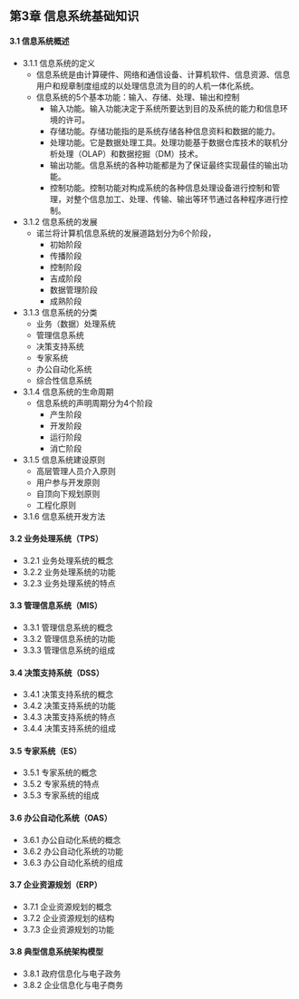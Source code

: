 ## 第3章 信息系统基础知识
#### 3.1 信息系统概述
- 3.1.1 信息系统的定义
	- 信息系统是由计算硬件、网络和通信设备、计算机软件、信息资源、信息用户和规章制度组成的以处理信息流为目的的人机一体化系统。
	- 信息系统的5个基本功能：输入、存储、处理、输出和控制
		- 输入功能。输入功能决定于系统所要达到目的及系统的能力和信息环境的许可。
		- 存储功能。存储功能指的是系统存储各种信息资料和数据的能力。
		- 处理功能。它是数据处理工具。处理功能基于数据仓库技术的联机分析处理（OLAP）和数据挖掘（DM）技术。
		- 输出功能。信息系统的各种功能都是为了保证最终实现最佳的输出功能。
		- 控制功能。控制功能对构成系统的各种信息处理设备进行控制和管理，对整个信息加工、处理、传输、输出等环节通过各种程序进行控制。
- 3.1.2 信息系统的发展
	- 诺兰将计算机信息系统的发展道路划分为6个阶段，
		- 初始阶段
		- 传播阶段
		- 控制阶段
		- 吉成阶段
		- 数据管理阶段
		- 成熟阶段
- 3.1.3 信息系统的分类
	- 业务（数据）处理系统
	- 管理信息系统
	- 决策支持系统
	- 专家系统
	- 办公自动化系统
	- 综合性信息系统
- 3.1.4 信息系统的生命周期
	- 信息系统的声明周期分为4个阶段
		- 产生阶段
		- 开发阶段
		- 运行阶段
		- 消亡阶段
- 3.1.5 信息系统建设原则
	- 高层管理人员介入原则
	- 用户参与开发原则
	- 自顶向下规划原则
	- 工程化原则
- 3.1.6 信息系统开发方法
#### 3.2 业务处理系统（TPS）
- 3.2.1 业务处理系统的概念
- 3.2.2 业务处理系统的功能
- 3.2.3 业务处理系统的特点
#### 3.3 管理信息系统（MIS）
- 3.3.1 管理信息系统的概念
- 3.3.2 管理信息系统的功能
- 3.3.3 管理信息系统的组成
#### 3.4 决策支持系统（DSS）
- 3.4.1 决策支持系统的概念
- 3.4.2 决策支持系统的功能
- 3.4.3 决策支持系统的特点
- 3.4.4 决策支持系统的组成
#### 3.5 专家系统（ES）
- 3.5.1  专家系统的概念
- 3.5.2 专家系统的特点
- 3.5.3 专家系统的组成
#### 3.6 办公自动化系统（OAS）
- 3.6.1 办公自动化系统的概念
- 3.6.2 办公自动化系统的功能
- 3.6.3 办公自动化系统的组成
#### 3.7 企业资源规划（ERP）
- 3.7.1 企业资源规划的概念
- 3.7.2 企业资源规划的结构
- 3.7.3 企业资源规划的功能
#### 3.8 典型信息系统架构模型
- 3.8.1 政府信息化与电子政务
- 3.8.2 企业信息化与电子商务